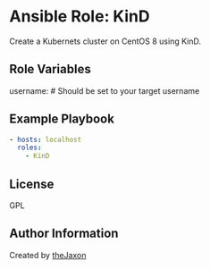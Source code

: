 Ansible Role: KinD
=========

Create a Kubernets cluster on CentOS 8 using KinD.

Role Variables
--------------

username: # Should be set to your target username

Example Playbook
----------------
```yml
- hosts: localhost
  roles:
    - KinD
```

License
-------

GPL

Author Information
------------------

Created by [theJaxon](https://github.com/theJaxon)